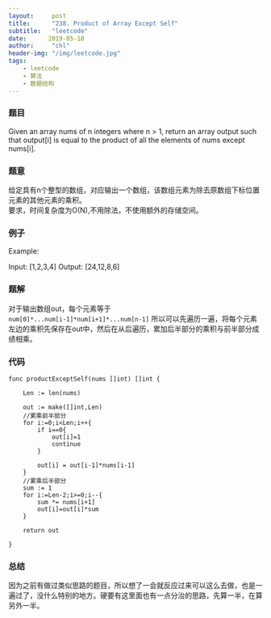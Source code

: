 ```yaml
---
layout:     post
title:      "238. Product of Array Except Self"
subtitle:   "leetcode"
date:      2019-05-10
author:     "chl"
header-img: "/img/leetcode.jpg"
tags:
    - leetcode
    - 算法
    - 数据结构
--- 
```


### 题目
Given an array nums of n integers where n > 1,  return an array output such that output[i] is equal to the product of all the elements of nums except nums[i].

### 题意
给定具有n个整型的数组，对应输出一个数组，该数组元素为除去原数组下标位置元素的其他元素的乘积。  
要求，时间复杂度为O(N),不用除法，不使用额外的存储空间。

### 例子
Example:

Input:  [1,2,3,4]
Output: [24,12,8,6]

### 题解
对于输出数组out，每个元素等于  
`num[0]*...num[i-1]*num[i+1]*...num[n-1]`
所以可以先遍历一遍，将每个元素左边的乘积先保存在out中，然后在从后遍历，累加后半部分的乘积与前半部分成绩相乘。   
### 代码

```
func productExceptSelf(nums []int) []int {
    
    Len := len(nums)
    
    out := make([]int,Len)
    //累乘前半部分
    for i:=0;i<Len;i++{
        if i==0{
            out[i]=1
            continue
        }
        
        out[i] = out[i-1]*nums[i-1]
    }
    //累乘后半部分
    sum := 1
    for i:=Len-2;i>=0;i--{
        sum *= nums[i+1]
        out[i]=out[i]*sum
    }
    
    return out
    
}
```
### 总结
因为之前有做过类似思路的题目，所以想了一会就反应过来可以这么去做，也是一遍过了，没什么特别的地方。硬要有这里面也有一点分治的思路，先算一半，在算另外一半。